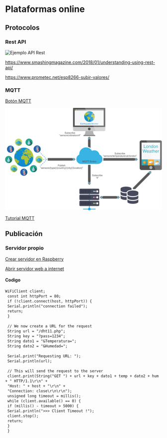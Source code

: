 # Plataformas online

## Protocolos

### Rest API


![Ejemplo API Rest](https://static.techtalk.vn/wp-content/uploads/2016/04/RESTful-API-design-1014x457.jpg)

https://www.smashingmagazine.com/2018/01/understanding-using-rest-api/

https://www.prometec.net/esp8266-subir-valores/



### MQTT

[Botón MQTT](http://kaizoku.azurewebsites.net/2018/01/15/iot-button-part-1-arduino-mqtt-client)

![Arquitectura MQTT](./images/MQTT_arquitectura.png)

[Tutorial MQTT](https://programarfacil.com/esp8266/mqtt-esp8266-raspberry-pi/)

## Publicación


### Servidor propio

[Crear servidor en Raspberry](https://www.prometec.net/raspberry-pi-servidor/)

[Abrir servidor web a internet](https://www.prometec.net/raspberry-servidor-internet/)


#### Codigo


    WiFiClient client;
     const int httpPort = 80;
     if (!client.connect(host, httpPort)) {
     Serial.println("connection failed");
     return;
     }

     // We now create a URL for the request
     String url = "/dht11.php";
     String key = "?pass=1234";
     String dato1 = "&Temperatura=";
     String dato2 = "&Humedad=";

     Serial.print("Requesting URL: ");
     Serial.println(url);

     // This will send the request to the server
     client.print(String("GET ") + url + key + dato1 + temp + dato2 + hum + " HTTP/1.1\r\n" +
     "Host: " + host + "\r\n" +
     "Connection: close\r\n\r\n");
     unsigned long timeout = millis();
     while (client.available() == 0) {
     if (millis() - timeout > 5000) {
     Serial.println(">>> Client Timeout !");
     client.stop();
     return;
     }
     }
